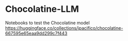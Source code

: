# Chocolatine-LLM
Notebooks to test the Chocolatine model https://huggingface.co/collections/jpacifico/chocolatine-667595e65eaa9dd299c7f443
